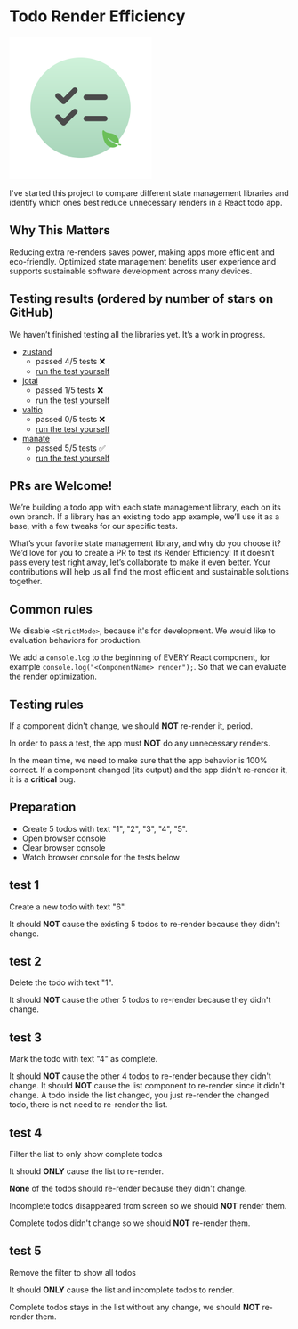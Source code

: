 # Todo Render Efficiency

<img src="icon.svg" width="256" />

I've started this project to compare different state management libraries and identify which ones best reduce unnecessary renders in a React todo app.

## Why This Matters

Reducing extra re-renders saves power, making apps more efficient and eco-friendly. Optimized state management benefits user experience and supports sustainable software development across many devices.

## Testing results (ordered by number of stars on GitHub)

We haven’t finished testing all the libraries yet. It’s a work in progress.

- [zustand](https://github.com/pmndrs/zustand)
  - passed 4/5 tests ❌
  - [run the test yourself](https://github.com/tylerlong/todo-state-management/tree/zustand)
- [jotai](https://github.com/pmndrs/jotai)
  - passed 1/5 tests ❌
  - [run the test yourself](https://github.com/tylerlong/todo-state-management/tree/jotai)
- [valtio](https://github.com/pmndrs/valtio)
  - passed 0/5 tests ❌
  - [run the test yourself](https://github.com/tylerlong/todo-state-management/tree/valtio)
- [manate](https://github.com/tylerlong/manate)
  - passed 5/5 tests ✅
  - [run the test yourself](https://github.com/tylerlong/todo-state-management/tree/manate)

## PRs are Welcome!

We’re building a todo app with each state management library, each on its own branch. If a library has an existing todo app example, we’ll use it as a base, with a few tweaks for our specific tests.

What’s your favorite state management library, and why do you choose it? We’d love for you to create a PR to test its Render Efficiency! If it doesn’t pass every test right away, let’s collaborate to make it even better. Your contributions will help us all find the most efficient and sustainable solutions together.

## Common rules

We disable `<StrictMode>`, because it's for development. We would like to evaluation behaviors for production.

We add a `console.log` to the beginning of EVERY React component, for example `console.log("<ComponentName> render");`. So that we can evaluate the render optimization.

## Testing rules

If a component didn't change, we should **NOT** re-render it, period.

In order to pass a test, the app must **NOT** do any unnecessary renders.

In the mean time, we need to make sure that the app behavior is 100% correct.
If a component changed (its output) and the app didn't re-render it, it is a **critical** bug.

## Preparation

- Create 5 todos with text "1", "2", "3", "4", "5".
- Open browser console
- Clear browser console
- Watch browser console for the tests below

## test 1

Create a new todo with text "6".

It should **NOT** cause the existing 5 todos to re-render because they didn't change.

## test 2

Delete the todo with text "1".

It should **NOT** cause the other 5 todos to re-render because they didn't change.

## test 3

Mark the todo with text "4" as complete.

It should **NOT** cause the other 4 todos to re-render because they didn't change.
It should **NOT** cause the list component to re-render since it didn't change.
A todo inside the list changed, you just re-render the changed todo, there is not need to re-render the list.

## test 4

Filter the list to only show complete todos

It should **ONLY** cause the list to re-render.

**None** of the todos should re-render because they didn't change.

Incomplete todos disappeared from screen so we should **NOT** render them.

Complete todos didn't change so we should **NOT** re-render them.

## test 5

Remove the filter to show all todos

It should **ONLY** cause the list and incomplete todos to render.

Complete todos stays in the list without any change, we should **NOT** re-render them.
